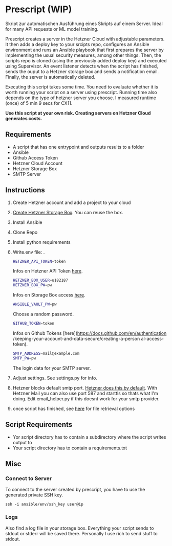 # Prescript (WIP)

Skript zur automatischen Ausführung eines Skripts auf einem Server. Ideal for many API requests or ML model training.

Prescript creates a server in the Hetzner Cloud with adjustable parameters. It then adds a deploy key to your srcipts repo, configures an Ansible environment and runs an Ansible playbook that first prepares the server by implementing the usual security measures, among other things. Then, the scripts repo is cloned (using the previously added deploy key) and executed using Supervisor. An event listener detects when the script has finished, sends the ouput to a Hetzner storage box and sends a notification email. Finally, the server is automatically deleted. 

Executing this script takes some time. You need to evaluate whether it is worth running your script on a server using prescript. Running time also depends on the type of hetzner server you choose. I measured runtime (once) of 5 min 9 secs for CX11.

**Use this script at your own risk. Creating servers on Hetzner Cloud generates costs.**

## Requirements
- A script that has one entrypoint and outputs results to a folder
- Ansible
- Github Access Token
- Hetzner Cloud Account
- Hetzner Storage Box
- SMTP Server

## Instructions

1. Create Hetzner account and add a project to your cloud
3. [Create Hetzner Storage Box](https://docs.hetzner.com/de/robot/storage-box/general). You can reuse the box.
4. Install Ansible
5. Clone Repo
6. Install python  requirements
7. Write.env file:
.
    ```bash
    HETZNER_API_TOKEN=token
    ``` 
    Infos on Hetzner API Token [here](https://docs.hetzner.cloud/#authentication ).
    
    ```bash
    HETZNER_BOX_USER=u182187 
    HETZNER_BOX_PW=pw
    ``` 
    Infos on Storage Box access [here](https://docs.hetzner.com/de/robot/storage-box/).
    
    ```bash
    ANSIBLE_VAULT_PW=pw
    ``` 
    Choose a random password.
    
    ```bash
    GITHUB_TOKEN=token
    ``` 
    Infos on Github Tokens [here](https://docs.github.com/en/authentication /keeping-your-account-and-data-secure/creating-a-person al-access-token).
    
    ```bash
    SMTP_ADDRESS=mail@example.com
    SMTP_PW=pw
    ``` 
    The login data for your SMTP server.
6. Adjust settings. See settings.py for info.
7. Hetzner blocks default smtp port. [Hetzner does this by default](https://docs.hetzner.com/de/cloud/servers/faq/#warum-kann-ich-keine-mails-von-meinem-server-verschicken). With Hetzner Mail you can also use port 587 and starttls so thats what I'm doing. Edit email_helper.py if this doesnt work for your smtp provider.
7. once script has finished, see [here](https://docs.hetzner.com/de/robot/storage-box/access/access-overview) for file retrieval options

## Script Requirements
- Yor script directory has to contain a subdirectory where the script writes output to
- Your script directory has to contain a requirements.txt


## Misc
### Connect to Server
To connect to the server created by prescript, you have to use the generated private SSH key.

```
ssh -i ansible/env/ssh_key user@ip
```
### Logs
Also find a log file in your storage box. Everything your script sends to stdout or stderr will be saved there. Personally I use rich to send stuff to stdout.

